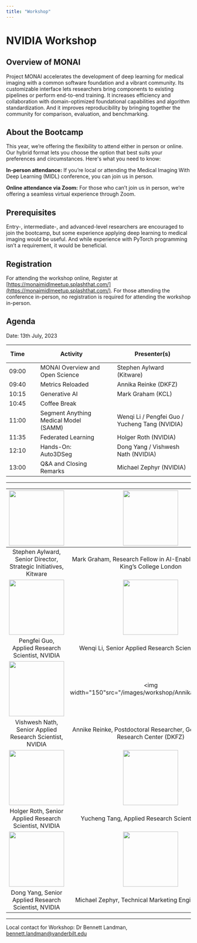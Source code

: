 ```yaml
---
title: "Workshop"
---
```


# NVIDIA Workshop

## Overview of MONAI

Project MONAI accelerates the development of deep learning for medical imaging with a common software foundation and a vibrant community. Its customizable interface lets researchers bring components to existing pipelines or perform end-to-end training. It increases efficiency and collaboration with domain-optimized foundational capabilities and algorithm standardization. And it improves reproducibility by bringing together the community for comparison, evaluation, and benchmarking.

 
## About the Bootcamp

This year, we’re offering the flexibility to attend either in person or online. Our hybrid format lets you choose the option that best suits your preferences and circumstances. Here's what you need to know:


**In-person attendance:** If you’re local or attending the Medical Imaging With Deep Learning (MIDL) conference, you can join us in person.


**Online attendance via Zoom:** For those who can’t join us in person, we’re offering a seamless virtual experience through Zoom.

 
## Prerequisites

Entry-, intermediate-, and advanced-level researchers are encouraged to join the bootcamp, but some experience applying deep learning to medical imaging would be useful. And while experience with PyTorch programming isn’t a requirement, it would be beneficial.

## Registration

For attending the workshop online, Register at [https://monaimidlmeetup.splashthat.com/](https://monaimidlmeetup.splashthat.com/). For those attending the conference in-person, no registration is required for attending the workshop in-person.

## Agenda

Date: 13th July, 2023

| Time  | &nbsp; &nbsp; | Activity                |  &nbsp; &nbsp; | Presenter(s)                    |
|-------|-|---------------------------------------|-|------------------------------------------------|
| 09:00 | | MONAI Overview and Open Science       | | Stephen Aylward (Kitware)                      |
| 09:40 | | Metrics Reloaded                      | | Annika Reinke (DKFZ)                           |
| 10:15 | | Generative AI                         | | Mark Graham (KCL)                              |
| 10:45 | | Coffee Break                          | |                                                |
| 11:00 | | Segment Anything Medical Model (SAMM) | | Wenqi Li / Pengfei Guo / Yucheng Tang (NVIDIA) |
| 11:35 | | Federated Learning                    | | Holger Roth (NVIDIA)                           |
| 12:10 | | Hands-On: Auto3DSeg                   | | Dong Yang / Vishwesh Nath (NVIDIA)             |
| 13:00 | | Q&A and Closing Remarks               | | Michael Zephyr (NVIDIA)                        |

---

| <img width="150" src="/images/workshop/Stephen_aylward.jpg"> | <img width="150" src="/images/workshop/Mark_graham.jpg"> |
|:-:| :-: |
| Stephen Aylward, Senior Director, Strategic Initiatives, Kitware | Mark Graham, Research Fellow in AI-Enabled Neurology, King’s College London |
| <img width="150" src="/images/workshop/Pengfei_Guo.jpg"> | <img width="150" src="/images/workshop/Wenqi_Li.jpg"> |
| Pengfei Guo, Applied Research Scientist, NVIDIA | Wenqi Li, Senior Applied Research Scientist, NVIDIA |
| <img width="150" src="/images/workshop/Vishwesh_nath.jpg"> | <img width="150"src="/images/workshop/Annika_Reinke.jpg"> |
| Vishwesh Nath, Senior Applied Research Scientist, NVIDIA | Annike Reinke, Postdoctoral Researcher, German Cancer Research Center (DKFZ) |
| <img width="150" src="/images/workshop/Holger_Roth.jpg"> | <img width="150" src="/images/workshop/Yucheng_Tang.jpg"> |
| Holger Roth, Senior Applied Research Scientist, NVIDIA | Yucheng Tang, Applied Research Scientist, NVIDIA |
| <img width="150" src="/images/workshop/Dong_Yang.jpg"> | <img width="150" src="/images/workshop/Michael_Zephyr.jpg"> |
| Dong Yang, Senior Applied Research Scientist, NVIDIA | Michael Zephyr, Technical Marketing Engineer, NVIDIA |

---

Local contact for Workshop: Dr Bennett Landman, [bennett.landman@vanderbilt.edu](mailto:bennett.landman@vanderbilt.edu)
